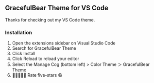 


## GracefulBear Theme for VS Code

Thanks for checking out my VS Code theme.




### Installation
1. Open the extensions sidebar on Visual Studio Code
2. Search for GracefulBear Theme
3. Click Install
4. Click Reload to reload your editor
5. Select the Manage Cog (bottom left) > Color Theme ＞ GracefulBear Theme
6. 🌟🌟🌟🌟🌟 Rate five-stars 😃